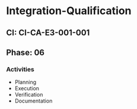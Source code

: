 # Integration-Qualification

## CI: CI-CA-E3-001-001
## Phase: 06

### Activities
- Planning
- Execution
- Verification
- Documentation
